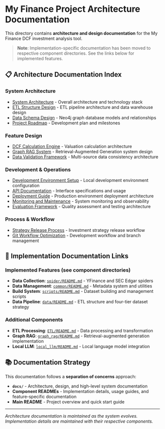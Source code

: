 # My Finance Project Architecture Documentation

This directory contains **architecture and design documentation** for the My Finance DCF investment analysis tool.

> **Note**: Implementation-specific documentation has been moved to respective component directories. See the links below for implemented features.

## 📋 Architecture Documentation Index

### System Architecture
- [System Architecture](architecture.md) - Overall architecture and technology stack
- [ETL Structure Design](ETL_STRUCTURE_DESIGN.md) - ETL pipeline architecture and data warehouse design
- [Data Schema Design](data-schema.md) - Neo4j graph database models and relationships
- [Project Roadmap](PROJECT_ROADMAP.md) - Development plan and milestones

### Feature Design
- [DCF Calculation Engine](dcf-engine.md) - Valuation calculation architecture  
- [Graph RAG System](graph-rag.md) - Retrieval-Augmented Generation system design
- [Data Validation Framework](data-validation.md) - Multi-source data consistency architecture

### Development & Operations
- [Development Environment Setup](development-setup.md) - Local development environment configuration
- [API Documentation](api-docs.md) - Interface specifications and usage
- [Deployment Guide](deployment.md) - Production environment deployment architecture
- [Monitoring and Maintenance](monitoring.md) - System monitoring and observability
- [Evaluation Framework](evaluation.md) - Quality assessment and testing architecture

### Process & Workflow
- [Strategy Release Process](STRATEGY_RELEASE_PROCESS.md) - Investment strategy release workflow
- [Git Workflow Optimization](git-workflow-optimization.md) - Development workflow and branch management

## 🔗 Implementation Documentation Links

### Implemented Features (see component directories)
- **Data Collection**: [`spider/README.md`](../spider/README.md) - YFinance and SEC Edgar spiders
- **Data Management**: [`common/README.md`](../common/README.md) - Metadata system and utilities
- **Build System**: [`scripts/README.md`](../scripts/README.md) - Dataset building and management scripts  
- **Data Pipeline**: [`data/README.md`](../data/README.md) - ETL structure and four-tier dataset strategy

### Additional Components
- **ETL Processing**: [`ETL/README.md`](../ETL/README.md) - Data processing and transformation
- **Graph RAG**: [`graph_rag/README.md`](../graph_rag/README.md) - Retrieval-augmented generation implementation
- **Local LLM**: [`local_llm/README.md`](../local_llm/README.md) - Local language model integration

## 📚 Documentation Strategy

This documentation follows a **separation of concerns** approach:

- **`docs/`** - Architecture, design, and high-level system documentation
- **Component READMEs** - Implementation details, usage guides, and feature-specific documentation
- **Main README** - Project overview and quick start guide

---

*Architecture documentation is maintained as the system evolves. Implementation details are maintained with their respective components.*